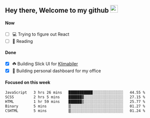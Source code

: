 ## Hey there, Welcome to my github <img src="https://media.giphy.com/media/hvRJCLFzcasrR4ia7z/giphy.gif" width="25px">

#### Now
- [ ] 💻 Trying to figure out React
- [ ] 📕 Reading

#### Done
- [x] ☘️ Building Slick UI for [Klimabiler](https://klimabiler.dk)
- [x] 🚀 Building personal dashboard for my office
 
 #### Focused on this week
<!--START_SECTION:waka-->

```txt
JavaScript   3 hrs 26 mins   ███████████░░░░░░░░░░░░░░   44.55 %
SCSS         2 hrs 5 mins    ██████▓░░░░░░░░░░░░░░░░░░   27.15 %
HTML         1 hr 59 mins    ██████▒░░░░░░░░░░░░░░░░░░   25.77 %
Binary       5 mins          ▒░░░░░░░░░░░░░░░░░░░░░░░░   01.27 %
CSHTML       5 mins          ▒░░░░░░░░░░░░░░░░░░░░░░░░   01.24 %
```

<!--END_SECTION:waka-->

